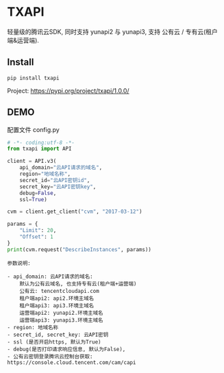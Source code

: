 # TXAPI

轻量级的腾讯云SDK, 同时支持 yunapi2 与 yunapi3, 支持 公有云 / 专有云(租户端&运营端). 

## Install 

```
pip install txapi
```

Project: https://pypi.org/project/txapi/1.0.0/

## DEMO

配置文件 config.py

```python
# -*- coding:utf-8 -*-
from txapi import API

client = API.v3(
    api_domain="云API请求的域名",
    region="地域名称",
    secret_id="云API密钥id",
    secret_key="云API密钥key",
    debug=False,
    ssl=True)

cvm = client.get_client("cvm", "2017-03-12")

params = {
    "Limit": 20,
    "Offset": 1
}
print(cvm.request("DescribeInstances", params))
```
~~~
参数说明:

- api_domain: 云API请求的域名:
    默认为公有云域名, 也支持专有云(租户端+运营端)
    公有云: tencentcloudapi.com
    租户端api2: api2.环境主域名
    租户端api3: api3.环境主域名
    运营端api2: yunapi2.环境主域名
    运营端api3: yunapi3.环境主域名
- region: 地域名称
- secret_id, secret_key: 云API密钥
- ssl (是否开启https, 默认为True)
- debug(是否打印请求响应信息, 默认为False),
- 公有云密钥登录腾讯云控制台获取: https://console.cloud.tencent.com/cam/capi
~~~